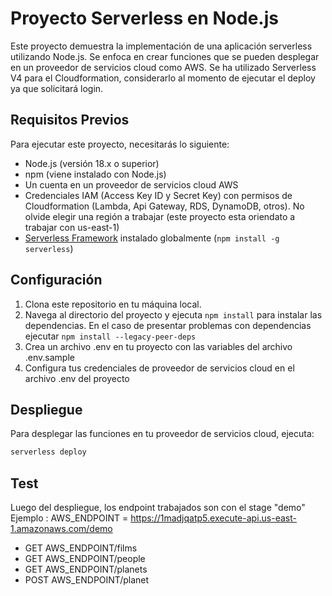 # Proyecto Serverless en Node.js

Este proyecto demuestra la implementación de una aplicación serverless utilizando Node.js. Se enfoca en crear funciones que se pueden desplegar en un proveedor de servicios cloud como AWS.
Se ha utilizado Serverless V4 para el Cloudformation, considerarlo al momento de ejecutar el deploy ya que solicitará login.

## Requisitos Previos

Para ejecutar este proyecto, necesitarás lo siguiente:

- Node.js (versión 18.x o superior)
- npm (viene instalado con Node.js)
- Un cuenta en un proveedor de servicios cloud AWS
- Credenciales IAM (Access Key ID y Secret Key) con permisos de Cloudformation (Lambda, Api Gateway, RDS, DynamoDB, otros). No olvide elegir una región a trabajar (este proyecto esta oriendato a trabajar con us-east-1)
- [Serverless Framework](https://www.serverless.com/) instalado globalmente (`npm install -g serverless`)

## Configuración

1. Clona este repositorio en tu máquina local.
2. Navega al directorio del proyecto y ejecuta `npm install` para instalar las dependencias. En el caso de presentar problemas con dependencias ejecutar `npm install --legacy-peer-deps`
3. Crea un archivo .env en tu proyecto con las variables del archivo .env.sample
4. Configura tus credenciales de proveedor de servicios cloud en el archivo .env del proyecto

## Despliegue

Para desplegar las funciones en tu proveedor de servicios cloud, ejecuta:

```bash
serverless deploy
```

## Test

Luego del despliegue, los endpoint trabajados son con el stage "demo"
Ejemplo : AWS_ENDPOINT = https://1madjqatp5.execute-api.us-east-1.amazonaws.com/demo
- GET AWS_ENDPOINT/films
- GET AWS_ENDPOINT/people
- GET AWS_ENDPOINT/planets
- POST AWS_ENDPOINT/planet